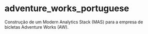# adventure_works_portuguese
Construção de um Modern Analytics Stack (MAS) para a empresa de bicletas Adventure Works (AW).
